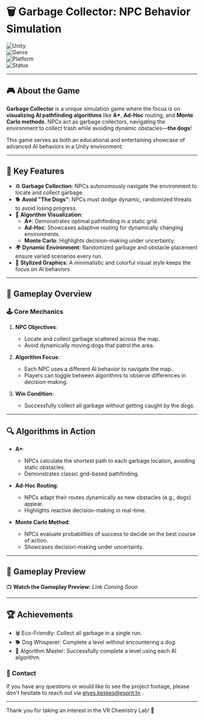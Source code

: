 # 🗑️ Garbage Collector: NPC Behavior Simulation  
![Unity](https://img.shields.io/badge/Engine-Unity-blue?style=for-the-badge&logo=unity&logoColor=white)  
![Genre](https://img.shields.io/badge/Genre-Simulation%2C%20Algorithm%20Visualization-lightgrey?style=for-the-badge)  
![Platform](https://img.shields.io/badge/Platform-PC-green?style=for-the-badge)  
![Status](https://img.shields.io/badge/Status-In%20Development-yellow?style=for-the-badge)  

---

## 🎮 About the Game  

**Garbage Collector** is a unique simulation game where the focus is on **visualizing AI pathfinding algorithms** like **A\***, **Ad-Hoc** routing, and **Monte Carlo methods**. NPCs act as garbage collectors, navigating the environment to collect trash while avoiding dynamic obstacles—**the dogs**!  

This game serves as both an educational and entertaining showcase of advanced AI behaviors in a Unity environment.  

---

## 🌟 Key Features  

- ♻️ **Garbage Collection**: NPCs autonomously navigate the environment to locate and collect garbage.  
- 🐕 **Avoid "The Dogs"**: NPCs must dodge dynamic, randomized threats to avoid losing progress.  
- 🧠 **Algorithm Visualization**:  
  - **A\***: Demonstrates optimal pathfinding in a static grid.  
  - **Ad-Hoc**: Showcases adaptive routing for dynamically changing environments.  
  - **Monte Carlo**: Highlights decision-making under uncertainty.  
- 🌍 **Dynamic Environment**: Randomized garbage and obstacle placement ensure varied scenarios every run.  
- 🎨 **Stylized Graphics**: A minimalistic and colorful visual style keeps the focus on AI behaviors.  

---

## 🧩 Gameplay Overview  

### 🕹️ Core Mechanics  
1. **NPC Objectives**:  
   - Locate and collect garbage scattered across the map.  
   - Avoid dynamically moving dogs that patrol the area.  

2. **Algorithm Focus**:  
   - Each NPC uses a different AI behavior to navigate the map.  
   - Players can toggle between algorithms to observe differences in decision-making.  

3. **Win Condition**:  
   - Successfully collect all garbage without getting caught by the dogs.  

---

## 🔍 Algorithms in Action  

- **A\***:  
  - NPCs calculate the shortest path to each garbage location, avoiding static obstacles.  
  - Demonstrates classic grid-based pathfinding.  

- **Ad-Hoc Routing**:  
  - NPCs adapt their routes dynamically as new obstacles (e.g., dogs) appear.  
  - Highlights reactive decision-making in real-time.  

- **Monte Carlo Method**:  
  - NPCs evaluate probabilities of success to decide on the best course of action.  
  - Showcases decision-making under uncertainty.  

---

## 🎥 Gameplay Preview  

📺 **Watch the Gameplay Preview:** *Link Coming Soon*  

---

## 🏆 Achievements
  - 🗑️ Eco-Friendly: Collect all garbage in a single run.
  - 🐕 Dog Whisperer: Complete a level without encountering a dog.
  - 🧠 Algorithm Master: Successfully complete a level using each AI algorithm.


### 📧 Contact 
If you have any questions or would like to see the project footage, please don't hesitate to reach out via elyes.keskes@esprit.tn .

---
Thank you for taking an interest in the VR Chemistry Lab! 🌟
